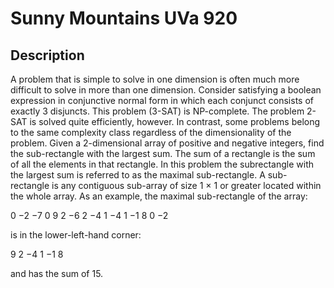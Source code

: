 # Sunny Mountains UVa 920

## Description

A problem that is simple to solve in one dimension is often much more difficult to solve in more than
one dimension. Consider satisfying a boolean expression in conjunctive normal form in which each
conjunct consists of exactly 3 disjuncts. This problem (3-SAT) is NP-complete. The problem 2-SAT
is solved quite efficiently, however. In contrast, some problems belong to the same complexity class
regardless of the dimensionality of the problem.
Given a 2-dimensional array of positive and negative integers, find the sub-rectangle with the largest
sum. The sum of a rectangle is the sum of all the elements in that rectangle. In this problem the subrectangle with the largest sum is referred to as the maximal sub-rectangle.
A sub-rectangle is any contiguous sub-array of size 1 × 1 or greater located within the whole array.
As an example, the maximal sub-rectangle of the array:

0 −2 −7 0
9 2 −6 2
−4 1 −4 1
−1 8 0 −2

is in the lower-left-hand corner:

9 2
−4 1
−1 8

and has the sum of 15.
